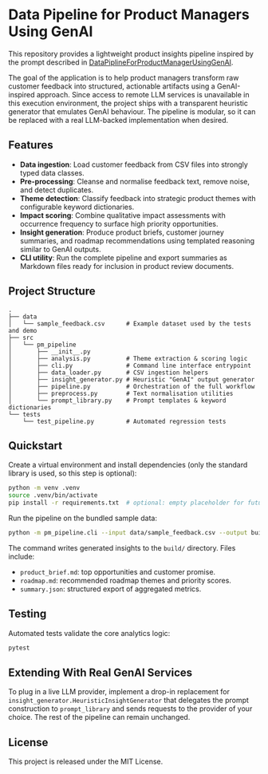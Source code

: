 # Data Pipeline for Product Managers Using GenAI

This repository provides a lightweight product insights pipeline inspired by the
prompt described in [DataPiplineForProductManagerUsingGenAI](https://github.com/akkhil2012/DataPiplineForProductManagerUsingGenAI).

The goal of the application is to help product managers transform raw customer
feedback into structured, actionable artifacts using a GenAI-inspired approach.
Since access to remote LLM services is unavailable in this execution
environment, the project ships with a transparent heuristic generator that
emulates GenAI behaviour. The pipeline is modular, so it can be replaced with a
real LLM-backed implementation when desired.

## Features

- **Data ingestion**: Load customer feedback from CSV files into strongly typed
  data classes.
- **Pre-processing**: Cleanse and normalise feedback text, remove noise, and
  detect duplicates.
- **Theme detection**: Classify feedback into strategic product themes with
  configurable keyword dictionaries.
- **Impact scoring**: Combine qualitative impact assessments with occurrence
  frequency to surface high priority opportunities.
- **Insight generation**: Produce product briefs, customer journey summaries,
  and roadmap recommendations using templated reasoning similar to GenAI
  outputs.
- **CLI utility**: Run the complete pipeline and export summaries as Markdown
  files ready for inclusion in product review documents.

## Project Structure

```
.
├── data
│   └── sample_feedback.csv      # Example dataset used by the tests and demo
├── src
│   └── pm_pipeline
│       ├── __init__.py
│       ├── analysis.py          # Theme extraction & scoring logic
│       ├── cli.py               # Command line interface entrypoint
│       ├── data_loader.py       # CSV ingestion helpers
│       ├── insight_generator.py # Heuristic "GenAI" output generator
│       ├── pipeline.py          # Orchestration of the full workflow
│       ├── preprocess.py        # Text normalisation utilities
│       └── prompt_library.py    # Prompt templates & keyword dictionaries
└── tests
    └── test_pipeline.py         # Automated regression tests
```

## Quickstart

Create a virtual environment and install dependencies (only the standard
library is used, so this step is optional):

```bash
python -m venv .venv
source .venv/bin/activate
pip install -r requirements.txt  # optional: empty placeholder for future deps
```

Run the pipeline on the bundled sample data:

```bash
python -m pm_pipeline.cli --input data/sample_feedback.csv --output build
```

The command writes generated insights to the `build/` directory. Files include:

- `product_brief.md`: top opportunities and customer promise.
- `roadmap.md`: recommended roadmap themes and priority scores.
- `summary.json`: structured export of aggregated metrics.

## Testing

Automated tests validate the core analytics logic:

```bash
pytest
```

## Extending With Real GenAI Services

To plug in a live LLM provider, implement a drop-in replacement for
`insight_generator.HeuristicInsightGenerator` that delegates the prompt
construction to `prompt_library` and sends requests to the provider of your
choice. The rest of the pipeline can remain unchanged.

## License

This project is released under the MIT License.
